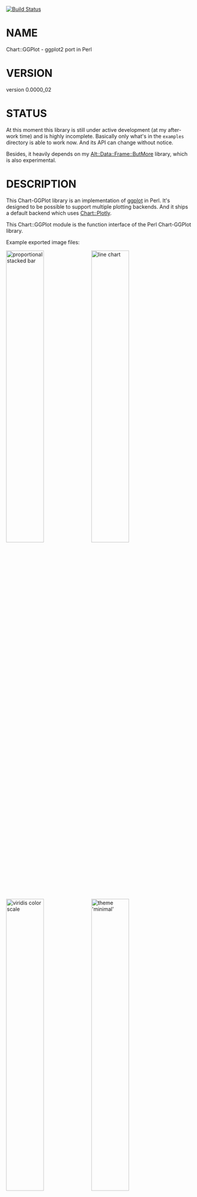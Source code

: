 [![Build Status](https://travis-ci.org/stphnlyd/perl5-Chart-GGPlot.svg?branch=master)](https://travis-ci.org/stphnlyd/perl5-Chart-GGPlot)

# NAME

Chart::GGPlot - ggplot2 port in Perl

# VERSION

version 0.0000\_02

# STATUS

At this moment this library is still under active development (at my
after-work time) and is highly incomplete. Basically only what's in the
`examples` directory is able to work now. And its API can change
without notice.

Besides, it heavily depends on my [Alt::Data::Frame::ButMore](https://metacpan.org/pod/Alt::Data::Frame::ButMore) library,
which is also experimental.

# DESCRIPTION

This Chart-GGPlot library is an implementation of
[ggplot](https://en.wikipedia.org/wiki/Ggplot) in Perl. It's designed to
be possible to support multiple plotting backends. And it ships a default
backend which uses [Chart::Plotly](https://metacpan.org/pod/Chart::Plotly).

This Chart::GGPlot module is the function interface of the Perl Chart-GGPlot
library.

Example exported image files:

<div>
    <p float="left">
    <img src="https://raw.githubusercontent.com/stphnlyd/perl5-Chart-GGPlot/master/examples/position_stack_02_02.png" alt="proportional stacked bar" width="45%">
    <img src="https://raw.githubusercontent.com/stphnlyd/perl5-Chart-GGPlot/master/examples/geom_line_02_01.png" alt="line chart" width="45%">
    <img src="https://raw.githubusercontent.com/stphnlyd/perl5-Chart-GGPlot/master/examples/scale_viridis_02_01.png" alt="viridis color scale" width="45%">
    <img src="https://raw.githubusercontent.com/stphnlyd/perl5-Chart-GGPlot/master/examples/theme_01_06.png" alt="theme 'minimal'" width="45%">
    </p>
</div>

# FUNCTIONS

## ggplot

```
ggplot(:$data, :$mapping, %rest)
```

This is same as `Chart::GGPlot::Plot->new(...)`.
See [Chart::GGPlot::Plot](https://metacpan.org/pod/Chart::GGPlot::Plot) for details.

## qplot

```
qplot(:$x, :$y,
      Str :$geom='auto',
      :$xlim=undef, :$ylim=undef,
      :$title=undef, :$xlab='x', :$ylab='y',
      %rest)
```

# ENVIRONMENT VARIABLES

## CHART\_GGPLOT\_TRACE

A positive integer would enable debug messages.

# SEE ALSO

[ggplot](https://en.wikipedia.org/wiki/Ggplot)

[Chart::GGPlot::Plot](https://metacpan.org/pod/Chart::GGPlot::Plot)

[Alt::Data::Frame::ButMore](https://metacpan.org/pod/Alt::Data::Frame::ButMore)

# AUTHOR

Stephan Loyd <sloyd@cpan.org>

# COPYRIGHT AND LICENSE

This software is copyright (c) 2019 by Stephan Loyd.

This is free software; you can redistribute it and/or modify it under
the same terms as the Perl 5 programming language system itself.
